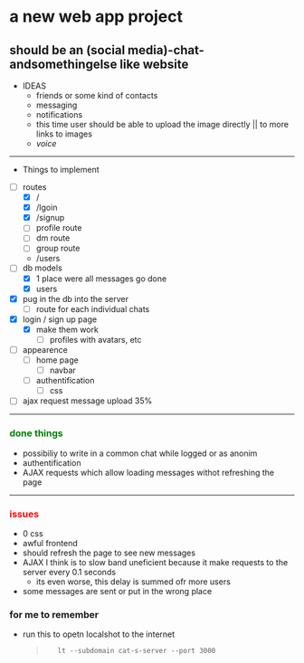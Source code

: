 # a new web app project

## should be an (social media)-chat-andsomethingelse like website

- IDEAS
  - friends or some kind of contacts
  - messaging
  - notifications
  - this time user should be able to upload the image directly || to more links to images
  - _voice_

---

- Things to implement
- [ ] routes
  - [x] /
  - [x] /lgoin
  - [x] /signup
  - [ ] profile route
  - [ ] dm route
  - [ ] group route
  - /users
- [ ] db models
  - [x] 1 place were all messages go done
  - [x] users
- [x] pug in the db into the server
  - [ ] route for each individual chats
- [x] login / sign up page
  - [x] make them work
    - [ ] profiles with avatars, etc
- [ ] appearence
  - [ ] home page
    - [ ] navbar
  - [ ] authentification
    - [ ] css
- [ ] ajax request message upload 35%

---

### <p style="color:green">done things<p>

- possibiliy to write in a common chat while logged or as anonim
- authentification
- AJAX requests which allow loading messages withot refreshing the page

---

### <p style="color:red">issues<p>

- 0 css
- awful frontend
- should refresh the page to see new messages
- AJAX I think is to slow band uneficient because it make requests to the server every 0.1 seconds
  - its even worse, this delay is summed ofr more users
- some messages are sent or put in the wrong place

### for me to remember

- run this to opetn localshot to the internet
  >        lt --subdomain cat-s-server --port 3000
